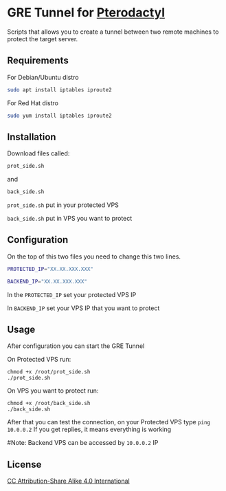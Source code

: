 # GRE Tunnel for [Pterodactyl](https://pterodactyl.io/)

Scripts that allows you to create a tunnel between two remote machines to protect the target server.

## Requirements

For Debian/Ubuntu distro

```bash
sudo apt install iptables iproute2
```

For Red Hat distro

```bash
sudo yum install iptables iproute2
```

## Installation

Download files called:
```bash
prot_side.sh
```
and
```bash
back_side.sh
```

```prot_side.sh``` put in your protected VPS

```back_side.sh``` put in VPS you want to protect

## Configuration

On the top of this two files you need to change this two lines.
```bash
PROTECTED_IP="XX.XX.XXX.XXX"

BACKEND_IP="XX.XX.XXX.XXX"
```
In the 
```PROTECTED_IP``` set your protected VPS IP

In
```BACKEND_IP``` set your VPS IP that you want to protect

## Usage

After configuration you can start the GRE Tunnel

On Protected VPS run:

```
chmod +x /root/prot_side.sh
./prot_side.sh
```

On VPS you want to protect run:

```
chmod +x /root/back_side.sh
./back_side.sh
```

After that you can test the connection, on your Protected VPS type ```ping 10.0.0.2```
If you get replies, it means everything is working

#Note:
Backend VPS can be accessed by ```10.0.0.2``` IP

## License

[CC Attribution-Share Alike 4.0 International](https://creativecommons.org/licenses/by-sa/4.0/deed.en)

